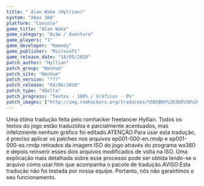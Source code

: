 ```yaml
---
title: " Alan Wake (Hyllian)"
system: "Xbox 360"
platform: "Console"
game_title: "Alan Wake"
game_category: "Ação / Aventura"
game_players: "1"
game_developer: "Remedy"
game_publisher: "Microsoft"
game_release_date: "18/05/2010"
patch_author: "Hyllian"
patch_group: "Nenhum"
patch_site: "Nenhum"
patch_version: "???"
patch_release: "04/06/2010"
patch_type: "XDelta"
patch_progress: "Textos - 100% / Gráficos - 0%"
patch_images: ["http://img.romhackers.org/traducoes/%5BXBOX%20360%5D%20Alan%20Wake%20-%20Hyllian%20-%201.jpg","http://img.romhackers.org/traducoes/%5BXBOX%20360%5D%20Alan%20Wake%20-%20Hyllian%20-%202.jpg","http://img.romhackers.org/traducoes/%5BXBOX%20360%5D%20Alan%20Wake%20-%20Hyllian%20-%203.jpg"]
---
```

Uma ótima tradução feita pelo romhacker freelancer Hyllian. Todos os textos do jogo estão traduzidos e parcialmente acentuados, mas infelizmente nenhum gráfico foi editado.ATENÇÃO:Para usar esta tradução, é preciso aplicar os patches nos arquivos ep001-000-en.rmdp e ep001-000-es.rmdp retirados da imagem ISO do jogo através do programa wx360 e depois reinserir esses dois arquivos modificados de volta na ISO. Uma explicação mais detalhada sobre esse processo pode ser obtida lendo-se o arquivo como usar.htm que acompanha o pacote de tradução.AVISO:Esta tradução não foi testada por nossa equipe. Portanto, nós não garantimos o seu funcionamento.